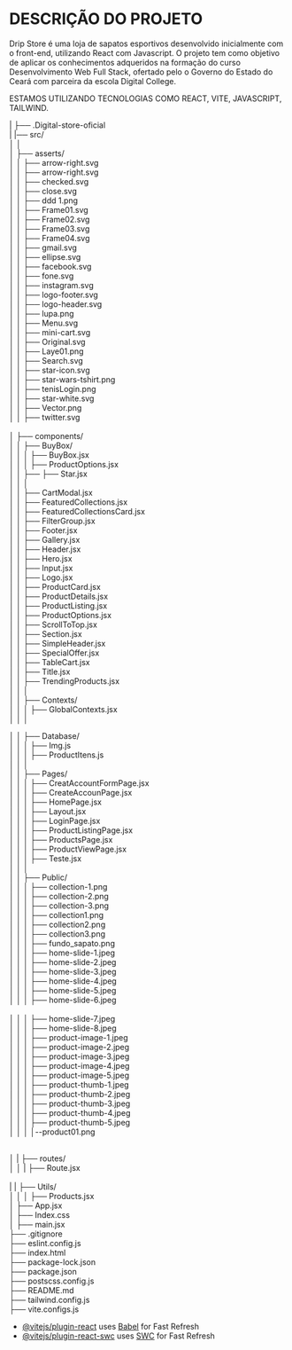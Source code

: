 
<h1>DESCRIÇÃO DO PROJETO</h1>

Drip Store é uma loja de sapatos esportivos desenvolvido inicialmente com o front-end, utilizando React com Javascript. O projeto tem como objetivo de aplicar os conhecimentos adqueridos na formação do curso Desenvolvimento Web Full Stack, ofertado pelo o Governo do Estado do Ceará com parceira da escola Digital College.

ESTAMOS UTILIZANDO TECNOLOGIAS COMO REACT, VITE, JAVASCRIPT, TAILWIND.




|    ├── .Digital-store-oficial
<br/>
|     |── src/
<br/>
│    │
<br/>
│    ├── asserts/
<br/>
│    │    ├── arrow-right.svg
<br/>
│    │    ├── arrow-right.svg
<br/>
│    │    ├── checked.svg
<br/>
│    │    ├── close.svg
<br/>
│    │    ├── ddd 1.png
<br/>
│    │    ├── Frame01.svg
<br/>
│    │    ├── Frame02.svg
<br/>
│    │    ├── Frame03.svg
<br/>
│    │    ├── Frame04.svg
<br/>
│    │    ├── gmail.svg
<br/>
│    │    ├── ellipse.svg
<br/>
│    │    ├── facebook.svg
<br/>
│    │    ├── fone.svg
<br/>
│    │    ├── instagram.svg
<br/>
│    │    ├── logo-footer.svg
<br/>
│    │    ├── logo-header.svg
<br/>
│    │    ├── lupa.png
<br/>
│    │    ├── Menu.svg
<br/>
│    │    ├── mini-cart.svg
<br/>
│    │    ├── Original.svg
<br/>
│    │    ├── Laye01.png
<br/>
│    │    ├── Search.svg
<br/>
│    │    ├── star-icon.svg
<br/>
│    │    ├── star-wars-tshirt.png
<br/>
│    │    ├── tenisLogin.png
<br/>
│    │    ├── star-white.svg
<br/>
│    │    ├── Vector.png
<br/>
│    │    ├── twitter.svg
<br/>
<br/>
│    ├── components/
<br/>
│    │    ├── BuyBox/
<br/>
│    │    │   ├── BuyBox.jsx
<br/>
│    │    │   ├── ProductOptions.jsx
<br/>
│    │    ├── ├── Star.jsx
<br/>
│    │    │
<br/>
│    │    ├── CartModal.jsx
<br/>
│    │    ├── FeaturedCollections.jsx
<br/>
│    │    ├── FeaturedCollectionsCard.jsx
<br/>
│    │    ├── FilterGroup.jsx
<br/>
│    │    ├── Footer.jsx
<br/>
│    │    ├── Gallery.jsx
<br/>
│    │    ├── Header.jsx
<br/>
│    │    ├── Hero.jsx
<br/>
│    │    ├── Input.jsx
<br/>
│    │    ├── Logo.jsx
<br/>
│    │    ├── ProductCard.jsx
<br/>
│    │    ├── ProductDetails.jsx
<br/>
│    │    ├── ProductListing.jsx
<br/>
│    │    ├── ProductOptions.jsx
<br/>
│    │    ├── ScrollToTop.jsx
<br/>
│    │    ├── Section.jsx
<br/>
│    │    ├── SimpleHeader.jsx
<br/>
│    │    ├── SpecialOffer.jsx
<br/>
│    │    ├── TableCart.jsx
<br/>
│    │    ├── Title.jsx
<br/>
│    │    ├── TrendingProducts.jsx
<br/>
│    │    │
<br/>
│    │    ├── Contexts/
<br/>
│    │    │   ├── GlobalContexts.jsx
<br/>
│    │    │
<br/>

│    │    ├── Database/
<br/>
│    │    │   ├── Img.js
<br/>
│    │    │   ├── ProductItens.js
<br/>
│    │    │
<br/>
│    │    ├── Pages/
<br/>
│    │    │   ├── CreatAccountFormPage.jsx
<br/>
│    │    │   ├── CreateAccounPage.jsx
<br/>
│    │    │   ├── HomePage.jsx
<br/>
│    │    │   ├── Layout.jsx
<br/>
│    │    │   ├── LoginPage.jsx
<br/>
│    │    │   ├── ProductListingPage.jsx
<br/>
│    │    │   ├── ProductsPage.jsx
<br/>
│    │    │   ├── ProductViewPage.jsx
<br/>
│    │    │   ├── Teste.jsx
<br/>
│    │    │
<br/>
│    │    ├── Public/
<br/>
│    │    │   ├── collection-1.png
<br/>
│    │    │   ├── collection-2.png
<br/>
│    │    │   ├── collection-3.png
<br/>
│    │    │   ├── collection1.png
<br/>
│    │    │   ├── collection2.png
<br/>
│    │    │   ├── collection3.png
<br/>
│    │    │   ├── fundo_sapato.png
<br/>
│    │    │   ├── home-slide-1.jpeg
<br/>
│    │    │   ├── home-slide-2.jpeg
<br/>
│    │    │   ├── home-slide-3.jpeg
<br/>
│    │    │   ├── home-slide-4.jpeg
<br/>
│    │    │   ├── home-slide-5.jpeg
<br/>
│    │    │   ├── home-slide-6.jpeg<br/>
<br/>
│    │    │   ├── home-slide-7.jpeg
<br/>
│    │    │   ├── home-slide-8.jpeg
<br/>
│    │    │   ├── product-image-1.jpeg
<br/>
│    │    │   ├── product-image-2.jpeg
<br/>
│    │    │   ├── product-image-3.jpeg
<br/>
│    │    │   ├── product-image-4.jpeg
<br/>
│    │    │   ├── product-image-5.jpeg
<br/>
│    │    │   ├── product-thumb-1.jpeg
<br/>
│    │    │   ├── product-thumb-2.jpeg
<br/>
│    │    │   ├── product-thumb-3.jpeg
<br/>
│    │    │   ├── product-thumb-4.jpeg
<br/>
│    │    │   ├── product-thumb-5.jpeg
<br/>
│    │    │   │--product01.png

<br/>
│    |        ├── routes/
<br/>
│    │    |   ├── Route.jsx
<br/>
<br/>
|    |    ├── Utils/
<br/>
│    │    │    ├── Products.jsx
<br/>
│    ├── App.jsx
<br/>
│    ├── Index.css
<br/>
│    ├── main.jsx
<br/>
├── .gitignore
<br/>
├── eslint.config.js
<br/>
├── index.html
<br/>
├── package-lock.json
<br/>
├── package.json
<br/>
├── postscss.config.js
<br/>
├── README.md
<br/>
├── tailwind.config.js
<br/>
├── vite.configs.js
<br/>



- [@vitejs/plugin-react](https://github.com/vitejs/vite-plugin-react/blob/main/packages/plugin-react/README.md) uses [Babel](https://babeljs.io/) for Fast Refresh
- [@vitejs/plugin-react-swc](https://github.com/vitejs/vite-plugin-react-swc) uses [SWC](https://swc.rs/) for Fast Refresh
